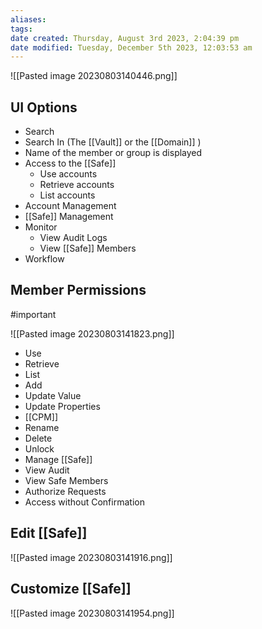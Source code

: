 ```yaml
---
aliases: 
tags: 
date created: Thursday, August 3rd 2023, 2:04:39 pm
date modified: Tuesday, December 5th 2023, 12:03:53 am
---
```

![[Pasted image 20230803140446.png]]  

## UI Options

- Search  
- Search In (The [[Vault]] or the [[Domain]] )
- Name of the member or group is displayed
- Access to the [[Safe]] 
	- Use accounts
	- Retrieve accounts 
	- List accounts 
- Account Management 
- [[Safe]] Management 
- Monitor
	- View Audit Logs
	- View [[Safe]] Members 
- Workflow

## Member Permissions

#important

![[Pasted image 20230803141823.png]]
- Use
- Retrieve 
- List
- Add
- Update Value
- Update Properties
- [[CPM]]
- Rename
- Delete
- Unlock
- Manage [[Safe]] 
- View Audit
- View Safe Members 
- Authorize Requests
- Access without Confirmation

## Edit [[Safe]]

![[Pasted image 20230803141916.png]]

## Customize [[Safe]]

![[Pasted image 20230803141954.png]]